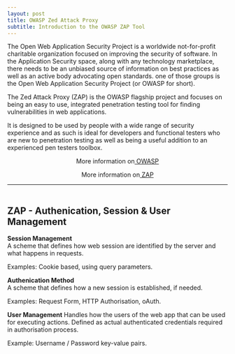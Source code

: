 ```yaml
---
layout: post
title: OWASP Zed Attack Proxy
subtitle: Introduction to the OWASP ZAP Tool
---
```


<div style="border-bottom:1px solid black">

The Open Web Application Security Project is a worldwide not-for-profit charitable organization focused on improving the security of software. In the Application Security space, along with any technology marketplace, there needs to be an unbiased source of information on best practices as well as an active body advocating open standards. one of those groups is the Open Web Application Security Project (or OWASP for short).
<br>

The Zed Attack Proxy (ZAP) is the OWASP flagship project and focuses on being an easy to use, integrated penetration testing tool for finding vulnerabilities in web applications.
<br>

It is designed to be used by people with a wide range of security experience and as such is ideal for developers and functional testers who are new to penetration testing as well as being a useful addition to an experienced pen testers toolbox.

 <p style="text-align:center"> More information on<a href="https://www.owasp.org/index.php/Main_Page"> OWASP</a></p>
 <p style="text-align:center"> More information on<a href="https://www.owasp.org/index.php/OWASP_Zed_Attack_Proxy_Project"> ZAP</a></p>

</div>

<br>

## ZAP - Authenication, Session & User Management 

<strong>Session Management</strong>
<br>
A scheme that defines how web session are identified by the server and what happens in requests.

Examples: Cookie based, using query parameters.
<br>

<strong>Authenication Method</strong>
<br>
A scheme that defines how a new session is established, if needed.

Examples: Request Form, HTTP Authorisation, oAuth.
<br>

<strong>User Management</strong>
Handles how the users of the web app that can be used for executing actions.
Defined as actual authenticated credentials required in authorisation process.

Example: Username / Password key-value pairs.
<br>








